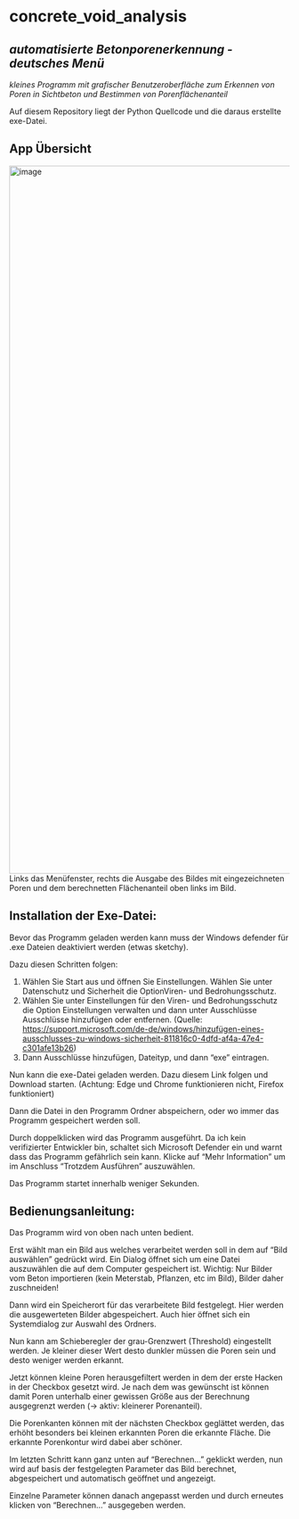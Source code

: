 # concrete_void_analysis
## *automatisierte Betonporenerkennung - deutsches Menü*

*kleines Programm mit grafischer Benutzeroberfläche zum Erkennen von Poren in Sichtbeton und Bestimmen von Porenflächenanteil*

Auf diesem Repository liegt der Python Quellcode und die daraus erstellte exe-Datei.


## App Übersicht
<img width="1270" alt="image" src="https://github.com/JoKimmle/concrete_void_analysis/assets/64778275/d247551a-b481-4013-b0b4-1c967f9adf8e">
Links das Menüfenster, rechts die Ausgabe des Bildes mit eingezeichneten Poren und dem berechnetten Flächenanteil oben links im Bild.


## Installation der Exe-Datei:

Bevor das Programm geladen werden kann muss der Windows defender für .exe Dateien deaktiviert werden (etwas sketchy).

Dazu diesen Schritten folgen:
1. Wählen Sie Start aus und öffnen Sie Einstellungen. Wählen Sie unter Datenschutz und Sicherheit die OptionViren- und Bedrohungsschutz.
2. Wählen Sie unter Einstellungen für den Viren- und Bedrohungsschutz die Option Einstellungen verwalten und dann unter Ausschlüsse Ausschlüsse hinzufügen oder entfernen.
(Quelle: https://support.microsoft.com/de-de/windows/hinzufügen-eines-ausschlusses-zu-windows-sicherheit-811816c0-4dfd-af4a-47e4-c301afe13b26)
3. Dann Ausschlüsse hinzufügen, Dateityp, und dann “exe” eintragen.

Nun kann die exe-Datei geladen werden. Dazu diesem Link folgen und Download starten. (Achtung: Edge und Chrome funktionieren nicht, Firefox funktioniert)

Dann die Datei in den Programm Ordner abspeichern, oder wo immer das Programm gespeichert werden soll.

Durch doppelklicken wird das Programm ausgeführt. Da ich kein verifizierter Entwickler bin, schaltet sich Microsoft Defender ein und warnt dass das Programm gefährlich sein kann.
Klicke auf “Mehr Information” um im Anschluss “Trotzdem Ausführen” auszuwählen.

Das Programm startet innerhalb weniger Sekunden.


## Bedienungsanleitung:

Das Programm wird von oben nach unten bedient. 

Erst wählt man ein Bild aus welches verarbeitet werden soll in dem auf “Bild auswählen” gedrückt wird. Ein Dialog öffnet sich um eine Datei auszuwählen die auf dem Computer gespeichert ist.
Wichtig: Nur Bilder vom Beton importieren (kein Meterstab, Pflanzen, etc im Bild), Bilder daher zuschneiden!

Dann wird ein Speicherort für das verarbeitete Bild festgelegt. Hier werden die ausgewerteten Bilder abgespeichert. Auch hier öffnet sich ein Systemdialog zur Auswahl des Ordners.

Nun kann am Schieberegler der grau-Grenzwert (Threshold) eingestellt werden. Je kleiner dieser Wert desto dunkler müssen die Poren sein und desto weniger werden erkannt.

Jetzt können kleine Poren herausgefiltert werden in dem der erste Hacken in der Checkbox gesetzt wird. Je nach dem was gewünscht ist können damit Poren unterhalb einer gewissen Größe aus der Berechnung ausgegrenzt werden (-> aktiv: kleinerer Porenanteil).

Die Porenkanten können mit der nächsten Checkbox geglättet werden, das erhöht besonders bei kleinen erkannten Poren die erkannte Fläche. Die erkannte Porenkontur wird dabei aber schöner.

Im letzten Schritt kann ganz unten auf “Berechnen…” geklickt werden, nun wird auf basis der festgelegten Parameter das Bild berechnet, abgespeichert und automatisch geöffnet und angezeigt.

Einzelne Parameter können danach angepasst werden und durch erneutes klicken von “Berechnen…” ausgegeben werden.


